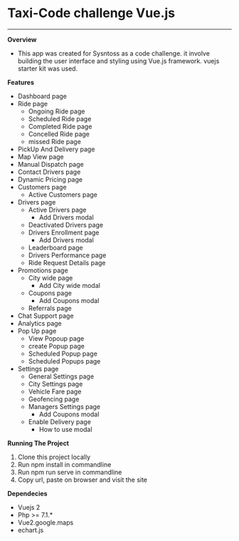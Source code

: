 # Taxi-Code challenge Vue.js 
<hr>

**Overview**

 - This app was created for Sysntoss as a code challenge. it involve building the user interface and styling using Vue.js framework. vuejs starter kit was used.

**Features**

 - Dashboard page
 - Ride page
   - Ongoing Ride page
   - Scheduled Ride page
   - Completed Ride page
   - Concelled Ride page
   - missed Ride page
 - PickUp And Delivery page
 - Map View page
 - Manual Dispatch page
 - Contact Drivers page
 - Dynamic Pricing page
 - Customers page
   - Active Customers page
 - Drivers page
   - Active Drivers page
     - Add Drivers modal
   - Deactivated Drivers page
   - Drivers Enrollment page
     - Add Drivers modal
   - Leaderboard page
   - Drivers Performance page
   - Ride Request Details page
 - Promotions page
   - City wide page
     - Add City wide modal
   - Coupons page
     - Add Coupons modal
   - Referrals page
 - Chat Support page
 - Analytics page
 - Pop Up page
   - View Popoup page
   - create Popup page
   - Scheduled Popup page
   - Scheduled Popups page
 - Settings page
   - General Settings page
   - City Settings page
   - Vehicle Fare page
   - Geofencing page
   - Managers Settings page
     - Add Coupons modal
   - Enable Delivery page
     - How to use modal

**Running The Project**

 1. Clone this project locally
 2. Run npm install in commandline
 3. Run npm run serve in commandline
 3. Copy url, paste on browser and visit the site 

**Dependecies**

 - Vuejs 2
 - Php >= 7.1.*
 - Vue2.google.maps
 - echart.js